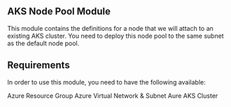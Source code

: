 ## AKS Node Pool Module

This module contains the definitions for a node that we will attach to an existing AKS cluster. You need to deploy this node pool to the same subnet as the default node pool.

## Requirements

In order to use this module, you need to have the following available:

Azure Resource Group
Azure Virtual Network & Subnet
Aure AKS Cluster
